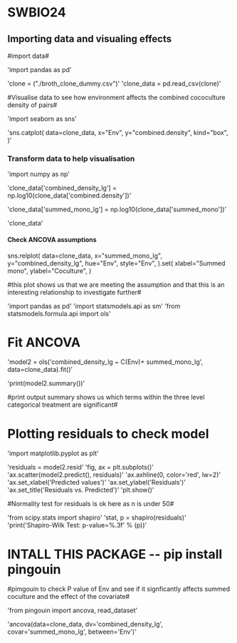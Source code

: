 # SWBIO24
 
## Importing data and visualing effects 

 #import data#

'import pandas as pd'

'clone = ("./broth_clone_dummy.csv")'
'clone_data = pd.read_csv(clone)'

#Visualise data to see how environment affects the combined cococulture density of pairs#

'import seaborn as sns'

'sns.catplot(
    data=clone_data,
    x="Env",
    y="combined.density",
    kind="box",
)'

### Transform data to help visualisation

'import numpy as np'

'clone_data['combined_density_lg'] = np.log10(clone_data['combined.density'])'

'clone_data['summed_mono_lg'] = np.log10(clone_data['summed_mono'])'

'clone_data'

#### Check ANCOVA assumptions

sns.relplot(
    data=clone_data,
    x="summed_mono_lg",
    y="combined_density_lg",
    hue="Env",
    style="Env",
).set(
    xlabel="Summed mono",
    ylabel="Coculture",
)

#this plot shows us that we are meeting the assumption and that this is an interesting relationship to investigate further#

'import pandas as pd'
'import statsmodels.api as sm'
'from statsmodels.formula.api import ols'

# Fit ANCOVA 

'model2 = ols('combined_density_lg ~ C(Env)+ summed_mono_lg', data=clone_data).fit()'

'print(model2.summary())'

#print output summary shows us which terms within the three level categorical treatment are significant#

# Plotting residuals to check model 
'import matplotlib.pyplot as plt'

'residuals = model2.resid'
'fig, ax = plt.subplots()'
'ax.scatter(model2.predict(), residuals)'
'ax.axhline(0, color='red', lw=2)'
'ax.set_xlabel('Predicted values')'
'ax.set_ylabel('Residuals')'
'ax.set_title('Residuals vs. Predicted')'
'plt.show()'

#Normality test for residuals is ok here as n is under 50#

'from scipy.stats import shapiro'
'stat, p = shapiro(residuals)'
'print('Shapiro-Wilk Test: p-value=%.3f' % (p))'

# INTALL THIS PACKAGE -- pip install pingouin ## 

#pimgouin to check P value of Env and see if it signficantly affects summed coculture and the effect of the covariate#

'from pingouin import ancova, read_dataset'


'ancova(data=clone_data, dv='combined_density_lg', covar='summed_mono_lg', between='Env')'

